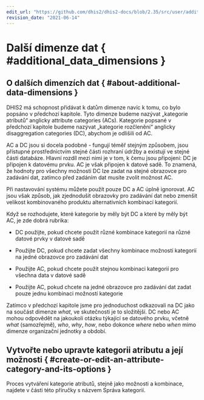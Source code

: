 ```yaml
---
edit_url: "https://github.com/dhis2/dhis2-docs/blob/2.35/src/user/additional-data-dimensions.md"
revision_date: "2021-06-14"
---
```


# Další dimenze dat { #additional_data_dimensions }

## O dalších dimenzích dat { #about-additional-data-dimensions }

DHIS2 má schopnost přidávat k datům dimenze navíc k tomu, co bylo popsáno v předchozí kapitole. Tyto dimenze budeme nazývat „kategorie atributů“ anglicky attribute categories (ACs). Kategorie popsané v předchozí kapitole budeme nazývat „kategorie rozčlenění“ anglicky disaggregation categories (DC), abychom je odlišili od AC.

AC a DC jsou si docela podobné - fungují téměř stejným způsobem, jsou přístupné prostřednictvím stejné části rozhraní údržby a existují ve stejné části databáze. Hlavní rozdíl mezi nimi je v tom, k čemu jsou připojeni: DC je připojen k datovému prvku. AC je však připojen k datové sadě. To znamená, že hodnoty pro všechny možnosti DC lze zadat na stejné obrazovce pro zadávání dat, zatímco před zadáním dat musíte zvolit možnost AC.

Při nastavování systému můžete použít pouze DC a AC úplně ignorovat. AC jsou však způsob, jak zjednodušit obrazovky pro zadávání dat nebo zmenšit velikost kombinovaného produktu alternativních kombinací kategorií.

Když se rozhodujete, které kategorie by měly být DC a které by měly být AC, je zde dobrá rubrika:

-   DC použijte, pokud chcete použít různé kombinace kategorií na různé datové prvky v datové sadě

-   Použijte DC, pokud chcete zadat všechny kombinace možností kategorií na jedné obrazovce pro zadávání dat

-   Použijte AC, pokud chcete použít stejnou kombinaci kategorií pro všechna data v datové sadě

-   Použijte AC, pokud chcete na jedné obrazovce pro zadávání dat zadat pouze jednu kombinaci možností kategorie

Zatímco v předchozí kapitole jsme pro jednoduchost odkazovali na DC jako na součást dimenze _what_, ve skutečnosti je to složitější. DC nebo AC mohou odpovědět na jakoukoli otázku týkající se datového prvku, včetně _what_ (samozřejmě), _who_, _why_, _how_, nebo dokonce _where_ nebo _when_ mimo dimenze organizační jednotky a období.

## Vytvořte nebo upravte kategorii atributu a její možnosti { #create-or-edit-an-attribute-category-and-its-options }

Proces vytváření kategorie atributů, stejně jako možnosti a kombinace, najdete v části této příručky s názvem Správa kategorií.
